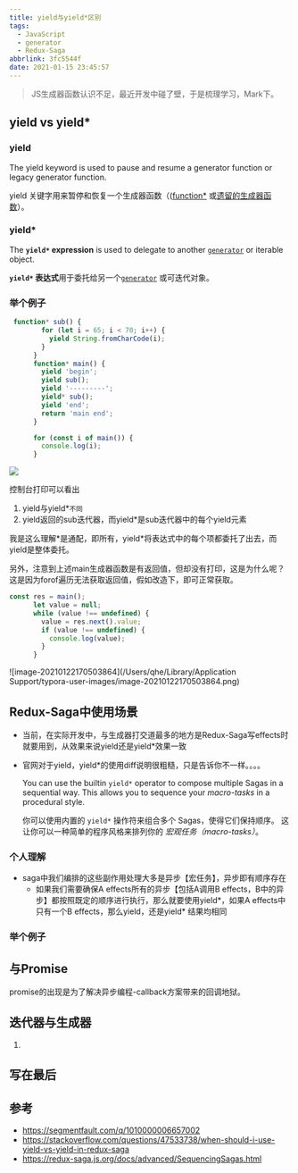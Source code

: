 ```yaml
---
title: yield与yield*区别
tags:
  - JavaScript
  - generator
  - Redux-Saga
abbrlink: 3fc5544f
date: 2021-01-15 23:45:57
---
```


> JS生成器函数认识不足，最近开发中碰了壁，于是梳理学习，Mark下。

## yield vs yield*

### yield      

The yield keyword is used to pause and resume a generator function  or legacy generator function.

yield 关键字用来暂停和恢复一个生成器函数（([function*](https://developer.mozilla.org/zh-CN/docs/Web/JavaScript/Reference/Statements/function*) 或[遗留的生成器函数](https://developer.mozilla.org/zh-CN/docs/Web/JavaScript/Reference/Statements/Legacy_generator_function)）。

### yield*

The **`yield*` expression** is used to delegate to another [`generator`](https://developer.mozilla.org/en-US/docs/Web/JavaScript/Reference/Statements/function*) or iterable object.

**`yield*` 表达式**用于委托给另一个[`generator`](https://developer.mozilla.org/zh-CN/docs/Web/JavaScript/Reference/Statements/function*) 或可迭代对象。

### 举个例子

```javascript
 function* sub() {
        for (let i = 65; i < 70; i++) {
          yield String.fromCharCode(i);
        }
      }
      function* main() {
        yield 'begin';
        yield sub();
        yield '---------';
        yield* sub();
        yield 'end';
        return 'main end';
      }

      for (const i of main()) {
        console.log(i);
      }
```



![](https://static.1991421.cn/2021/2021-01-22-164934.jpeg)



控制台打印可以看出

1. yield与yield*`不同`
2. yield返回的sub迭代器，而yield*是sub迭代器中的每个yield元素



我是这么理解*是通配，即所有，yield\*将表达式中的每个项都委托了出去，而yield是整体委托。

另外，注意到上述main生成器函数是有返回值，但却没有打印，这是为什么呢？这是因为forof遍历无法获取返回值，假如改造下，即可正常获取。

```javascript
const res = main();
      let value = null;
      while (value !== undefined) {
        value = res.next().value;
        if (value !== undefined) {
          console.log(value);
        }
      }
```



![image-20210122170503864](/Users/qhe/Library/Application Support/typora-user-images/image-20210122170503864.png)

## Redux-Saga中使用场景

- 当前，在实际开发中，与生成器打交道最多的地方是Redux-Saga写effects时就要用到，从效果来说yield还是yield*效果一致

- 官网对于yield，yield*的使用diff说明很粗糙，只是告诉你不一样。。。。

  You can use the builtin `yield*` operator to compose multiple Sagas in a sequential way. This allows you to sequence your *macro-tasks* in a procedural style.

  你可以使用内置的 `yield*` 操作符来组合多个 Sagas，使得它们保持顺序。 这让你可以一种简单的程序风格来排列你的 *宏观任务（macro-tasks）*。
  
  

### 个人理解

- saga中我们编排的这些副作用处理大多是异步【宏任务】，异步即有顺序存在
  - 如果我们需要确保A effects所有的异步【包括A调用B effects，B中的异步】都按照既定的顺序进行执行，那么就要使用yield*，如果A effects中只有一个B effects，那么yield，还是yield\* 结果均相同

### 举个例子



## 与Promise

promise的出现是为了解决异步编程-callback方案带来的回调地狱。



## 迭代器与生成器

1. 





## 写在最后



## 参考

- https://segmentfault.com/q/1010000006657002
- https://stackoverflow.com/questions/47533738/when-should-i-use-yield-vs-yield-in-redux-saga
- https://redux-saga.js.org/docs/advanced/SequencingSagas.html

